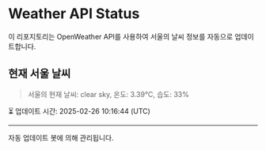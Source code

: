 
# Weather API Status

이 리포지토리는 OpenWeather API를 사용하여 서울의 날씨 정보를 자동으로 업데이트합니다.

## 현재 서울 날씨
> 서울의 현재 날씨: clear sky, 온도: 3.39°C, 습도: 33%

⏳ 업데이트 시간: 2025-02-26 10:16:44 (UTC)

---
자동 업데이트 봇에 의해 관리됩니다.
